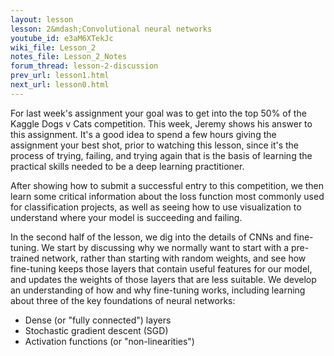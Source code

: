 ```yaml
---
layout: lesson
lesson: 2&mdash;Convolutional neural networks
youtube_id: e3aM6XTekJc
wiki_file: Lesson_2
notes_file: Lesson_2_Notes
forum_thread: lesson-2-discussion
prev_url: lesson1.html
next_url: lesson0.html
---
```


For last week's assignment your goal was to get into the top 50% of the Kaggle Dogs v Cats competition. This week, Jeremy shows his answer to this assignment. It's a good idea to spend a few hours giving the assignment your best shot, prior to watching this lesson, since it's the process of trying, failing, and trying again that is the basis of learning the practical skills needed to be a deep learning practitioner.

After showing how to submit a successful entry to this competition, we then learn some critical information about the loss function most commonly used for classification projects, as well as seeing how to use visualization to understand where your model is succeeding and failing.

In the second half of the lesson, we dig into the details of CNNs and fine-tuning. We start by discussing why we normally want to start with a pre-trained network, rather than starting with random weights, and see how fine-tuning keeps those layers that contain useful features for our model, and updates the weights of those layers that are less suitable. We develop an understanding of how and why fine-tuning works, including learning about three of the key foundations of neural networks:

* Dense (or "fully connected") layers
* Stochastic gradient descent (SGD)
* Activation functions (or "non-linearities")

